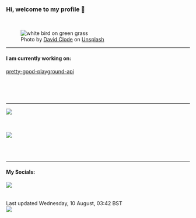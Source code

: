 <h3>Hi, welcome to my profile 👋</h3>

<br />
<figure>
  <img
    src="https://images.unsplash.com/photo-1525220358118-b5fdd31f1cf5?crop=entropy&cs=tinysrgb&fit=max&fm=jpg&ixid=MnwyNzQ3MDB8MHwxfHJhbmRvbXx8fHx8fHx8fDE2NjAwOTQ0ODA&ixlib=rb-1.2.1&q=80&w=1080&auto=format"
    alt="white bird on green grass" 
  />
  <figcaption>Photo by <a
    href="https://unsplash.com/@davidclode?utm_source=Profile%20readme&utm_medium=referral">David Clode</a> on <a
    href="https://unsplash.com/?utm_source=Profile%20readme&utm_medium=referral">Unsplash</a></figcaption>
</figure>


<hr />
<h4>I am currently working on:</h4>
<a href="https://github.com/ShaneLucy/pretty-good-playground-api">pretty-good-playground-api</a>

<br /><br /><br />

<hr />
<img
  src="https://github-readme-stats.vercel.app/api?username=shanelucy&show_icons=true&theme=calm"
/>
<br /><br /><br />

<img 
  src="https://github-readme-stats.vercel.app/api/top-langs/?username=shanelucy&theme=calm"
/>
<br /><br /><br /><br />
<hr />
<h4>My Socials:</h4>
<a href="https://uk.linkedin.com/in/shane-lucy-4735b616a">
  <img
    src="https://img.shields.io/badge/linkedin%20-%230077B5.svg?&style=for-the-badge&logo=linkedin&logoColor=white"
  />
</a>
<br /><br /><br />
Last updated Wednesday, 10 August, 03:42 BST
<br />
<img
  src="https://github.com/ShaneLucy/ShaneLucy/workflows/README%20build/badge.svg"
/>
